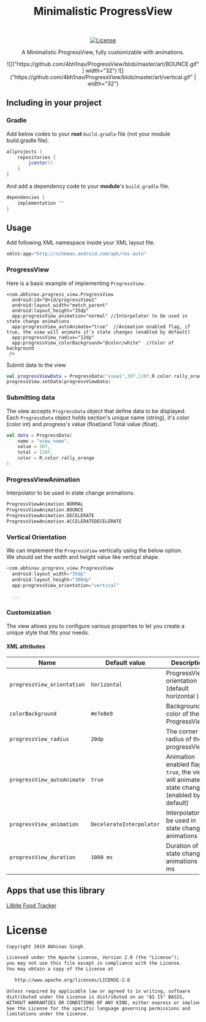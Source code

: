 <h1 align="center">Minimalistic ProgressView</h1></br>
<p align="center">
  <a href="https://opensource.org/licenses/Apache-2.0"><img alt="License" src="https://img.shields.io/badge/License-Apache%202.0-blue.svg"/></a>
</p>

<p align="center">
 A Minimalistic ProgressView, fully customizable with animations.
</p>

<p align="center">
![]("https://github.com/4bh1nav/ProgressView/blob/master/art/BOUNCE.gif" | width="32")
![]("https://github.com/4bh1nav/ProgressView/blob/master/art/vertical.gif" | width="32")
</p>

## Including in your project

### Gradle 
Add below codes to your **root** `build.gradle` file (not your module build.gradle file).
```gradle
allprojects {
    repositories {
        jcenter()
    }
}
```
And add a dependency code to your **module**'s `build.gradle` file.
```gradle
dependencies {
    implementation ""
}
```

## Usage
Add following XML namespace inside your XML layout file.

```gradle
xmlns:app="http://schemas.android.com/apk/res-auto"
```

### ProgressView
Here is a basic example of implementing `ProgressView`.

```
<com.abhinav.progress_view.ProgressView
  android:id="@+id/progressView1"
  android:layout_width="match_parent"
  android:layout_height="35dp"
  app:progressView_animation="normal" //Interpolator to be used in state change animations
  app:progressView_autoAnimate="true"  //Animation enabled flag, if true, the view will animate it's state changes (enabled by default)
  app:progressView_radius="12dp"
  app:progressView_colorBackground="@color/white"  //Color of background 
 />
```

Submit data to the view

```kotlin
val progressViewData = ProgressData("view1",30f,120f,R.color.rally_orange)
progressView.setData(progressViewData)
```

### Submitting data

The view accepts `ProgressData` object that define data to be displayed.
Each `ProgressData` object holds section's unique name (string), it's color (color int) and progress's value (float)and Total value (float). 


```kotlin
val data = ProgressData(
    name = "view_name",
    value = 30f,
    total = 120f,
    color = R.color.rally_orange
)
```

### ProgressViewAnimation
Interpolator to be used in state change animations.

```kotlin
ProgressViewAnimation.NORMAL
ProgressViewAnimation.BOUNCE
ProgressViewAnimation.DECELERATE
ProgressViewAnimation.ACCELERATEDECELERATE
```



### Vertical Orientation
We can implement the `ProgressView` vertically using the below option. <br>
We should set the width and height value like vertical shape.

```gradle
<com.abhinav.progress_view.ProgressView
  android:layout_width="35dp"
  android:layout_height="300dp"
  app:progressView_orientation="vertical"
  
  ...
```


### Customization

The view allows you to configure various properties to let you create a unique style that fits your needs. 

#### XML attributes

|Name|Default value|Description|
|---|---|---|
| `progressView_orientation`| `horizontal` | ProgressView's orientation  (default horizontal ) |
| `colorBackground`| `#e7e8e9` | Background color of the ProgressView  |
| `progressView_radius` | `20dp` | The corner radius of the progressView|
| `progressView_autoAnimate` | `true` | Animation enabled flag, if `true`, the view will animate it's state changes (enabled by default) |
| `progressView_animation` | `DecelerateInterpolator` | Interpolator to be used in state change animations |
| `progressView_duration` | `1000 ms` | Duration of state change animations in ms |


## Apps that use this library

[Lilbite Food Tracker](https://play.google.com/store/apps/details?id=com.lilbite.ai)


# License
```xml
Copyright 2019 Abhinav Singh

Licensed under the Apache License, Version 2.0 (the "License");
you may not use this file except in compliance with the License.
You may obtain a copy of the License at

   http://www.apache.org/licenses/LICENSE-2.0

Unless required by applicable law or agreed to in writing, software
distributed under the License is distributed on an "AS IS" BASIS,
WITHOUT WARRANTIES OR CONDITIONS OF ANY KIND, either express or implied.
See the License for the specific language governing permissions and
limitations under the License.